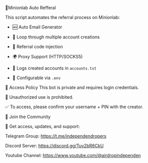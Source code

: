 🚀Minionlab Auto Refferal

This script automates the referral process on Minionlab:

- 🆕 Auto Email Generator
  
- 🔁 Loop through multiple account creations
  
- 🧩 Referral code injection
  
- 🌍 Proxy Support (HTTP/SOCKS5)
  
- 📑 Logs created accounts in `accounts.txt`
  
- 📂 Configurable via `.env`

🔐 Access Policy
This bot is private and requires login credentials.

🚫 Unauthorized use is prohibited.

✅ To access, please confirm your username + PIN with the creator.

📣 Join the Community

📢 Get access, updates, and support:

Telegram Group: https://t.me/independendropers

Discord Server: https://discord.gg/Tuy2bR6CkU

Youtube Channel: https://www.youtube.com/@airdropindependen
